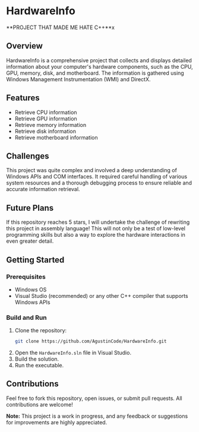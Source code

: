 # HardwareInfo

**PROJECT THAT MADE ME HATE C++**x

## Overview

HardwareInfo is a comprehensive project that collects and displays detailed information about your computer's hardware components, such as the CPU, GPU, memory, disk, and motherboard. The information is gathered using Windows Management Instrumentation (WMI) and DirectX.

## Features

- Retrieve CPU information
- Retrieve GPU information
- Retrieve memory information
- Retrieve disk information
- Retrieve motherboard information

## Challenges

This project was quite complex and involved a deep understanding of Windows APIs and COM interfaces. It required careful handling of various system resources and a thorough debugging process to ensure reliable and accurate information retrieval.

## Future Plans

If this repository reaches 5 stars, I will undertake the challenge of rewriting this project in assembly language! This will not only be a test of low-level programming skills but also a way to explore the hardware interactions in even greater detail.

## Getting Started

### Prerequisites

- Windows OS
- Visual Studio (recommended) or any other C++ compiler that supports Windows APIs

### Build and Run

1. Clone the repository:
    ```sh
    git clone https://github.com/AgustinCode/HardwareInfo.git
    ```
2. Open the `HardwareInfo.sln` file in Visual Studio.
3. Build the solution.
4. Run the executable.

## Contributions

Feel free to fork this repository, open issues, or submit pull requests. All contributions are welcome!

**Note:** This project is a work in progress, and any feedback or suggestions for improvements are highly appreciated.

